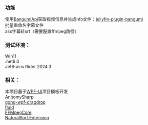 ### 功能

使用[BangumiApi](https://github.com/bangumi/api)获取视频信息并生成nfo文件：[jellyfin-plugin-bangumi](https://github.com/kookxiang/jellyfin-plugin-bangumi)  
批量重命名字幕文件  
ass字幕转srt（需要配置ffmpeg路径）   

### 测试环境：
Win11  
.net8.0  
JetBrains Rider 2024.3  

### 相关：
本项目基于[WPF-UI](https://github.com/lepoco/wpfui)项目模板开发  
[AnitomySharp](https://github.com/chu-shen/AnitomySharp)  
[gong-wpf-dragdrop](https://github.com/punker76/gong-wpf-dragdrop)  
[fluid](https://github.com/sebastienros/fluid)  
[FFMpegCore](https://github.com/rosenbjerg/FFMpegCore)  
[NaturalSort.Extension](https://github.com/tompazourek/NaturalSort.Extension)
